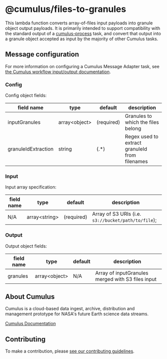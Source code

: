 # @cumulus/files-to-granules

This lambda function converts array-of-files input payloads into granule object output payloads.
It is primarily intended to support compatibility with the standard output of a [cumulus-process](https://github.com/nasa/cumulus-process-py) task,
and convert that output into a granule object accepted as input by the majority of other Cumulus tasks.

## Message configuration

For more information on configuring a Cumulus Message Adapter task, see [the Cumulus workflow input/output documentation](https://nasa.github.io/cumulus/docs/workflows/input_output).

### Config

Config object fields:

| field name | type | default | description
| ---------- | ---- | ------- | -----------
| inputGranules | array\<object\> | (required) | Granules to which the files belong
| granuleIdExtraction | string | (.*) | Regex used to extract granuleId from filenames

### Input

Input array specification:

| field name | type | default | description
| ---------- | ---- | ------- | -----------
| N/A | array\<string\> | (required) | Array of S3 URIs (i.e. `s3://bucket/path/to/file`);

### Output

Output object fields:

| field name | type | default | description
| ---------- | ---- | ------- | -----------
| granules | array\<object\> | N/A | Array of inputGranules merged with S3 files input

## About Cumulus

Cumulus is a cloud-based data ingest, archive, distribution and management prototype for NASA's future Earth science data streams.

[Cumulus Documentation](https://nasa.github.io/cumulus)

## Contributing

To make a contribution, please [see our contributing guidelines](https://github.com/nasa/cumulus/blob/master/CONTRIBUTING.md).
